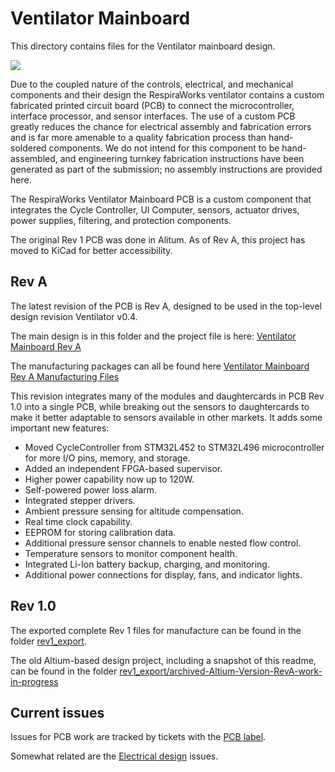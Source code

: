 # Ventilator Mainboard 

This directory contains files for the Ventilator mainboard design.

![](VentilatorPCB-RevA-Angled-Render.png)

Due to the coupled nature of the controls, electrical, and mechanical components and their design the RespiraWorks
ventilator contains a custom fabricated printed circuit board (PCB) to connect the microcontroller, interface processor,
and sensor interfaces. The use of a custom PCB greatly reduces the chance for electrical assembly and fabrication errors
and is far more amenable to a quality fabrication process than hand-soldered components. We do not intend for this
component to be hand-assembled, and engineering turnkey fabrication instructions have been generated as part of the
submission; no assembly instructions are provided here.

The RespiraWorks Ventilator Mainboard PCB is a custom component that integrates the Cycle Controller, UI Computer,
sensors, actuator drives, power supplies, filtering, and protection components.

The original Rev 1 PCB was done in Alitum.  As of Rev A, this project has moved to KiCad for better accessibility.

## Rev A

The latest revision of the PCB is Rev A, designed to be used in the top-level design revision Ventilator v0.4.

The main design is in this folder and the project file is here: [Ventilator Mainboard Rev A](Ventilator.pro)

The manufacturing packages can all be found here [Ventilator Mainboard Rev A Manufacturing Files](manufacturing/)

This revision integrates many of the modules and daughtercards in PCB Rev 1.0 into a single PCB, while breaking out the sensors to daughtercards to make it better adaptable to sensors available in other markets.  It adds some important new features:
 - Moved CycleController from STM32L452 to STM32L496 microcontroller for more I/O pins, memory, and storage.
 - Added an independent FPGA-based supervisor.
 - Higher power capability now up to 120W.
 - Self-powered power loss alarm.
 - Integrated stepper drivers.
 - Ambient pressure sensing for altitude compensation.
 - Real time clock capability.
 - EEPROM for storing calibration data.
 - Additional pressure sensor channels to enable nested flow control.
 - Temperature sensors to monitor component health.
 - Integrated Li-Ion battery backup, charging, and monitoring.
 - Additional power connections for display, fans, and indicator lights.
 
## Rev 1.0

The exported complete Rev 1 files for manufacture can be found in the folder [rev1_export](rev1_export).

The old Altium-based design project, including a snapshot of this readme, can be found in the folder [rev1_export/archived-Altium-Version-RevA-work-in-progress](rev1_export/archived-Altium-Version-RevA-work-in-progress)

## Current issues

Issues for PCB work are tracked by tickets with the [PCB label](https://github.com/RespiraWorks/Ventilator/labels/pcb).

Somewhat related are the [Electrical design](https://github.com/RespiraWorks/Ventilator/labels/Electrical) issues.